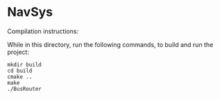 # NavSys

Compilation instructions:

While in this directory, run the following commands, to build and run the project:

```
mkdir build
cd build
cmake ..
make
./BusRouter
```